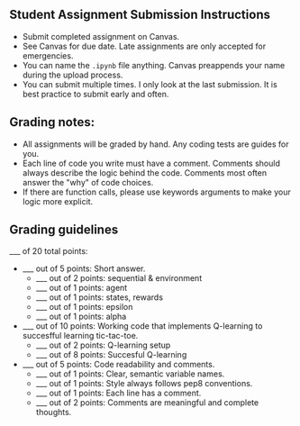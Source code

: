 Student Assignment Submission Instructions
------

- Submit completed assignment on Canvas. 
- See Canvas for due date. Late assignments are only accepted for emergencies.
- You can name the `.ipynb` file anything. Canvas preappends your name during the upload process.
- You can submit multiple times. I only look at the last submission. It is best practice to submit early and often.

Grading notes:
------

- All assignments will be graded by hand. Any coding tests are guides for you.
- Each line of code you write must have a comment. Comments should always describe the logic behind the code. Comments most often answer the "why" of code choices.
- If there are function calls, please use keywords arguments to make your logic more explicit.

Grading guidelines
------

\_\_\_ of 20 total points: 

- \_\_\_ out of 5 points: Short answer.
    + \_\_\_ out of 2 points: sequential & environment
    + \_\_\_ out of 1 points: agent
    + \_\_\_ out of 1 points: states, rewards
    + \_\_\_ out of 1 points: epsilon
    + \_\_\_ out of 1 points: alpha
- \_\_\_ out of 10 points: Working code that implements Q-learning to succesfful learning tic-tac-toe.
    + \_\_\_ out of 2 points: Q-learning setup 
    + \_\_\_ out of 8 points: Succesful Q-learning
- \_\_\_ out of 5 points: Code readability and comments.
    + \_\_\_ out of 1 points: Clear, semantic variable names.
    + \_\_\_ out of 1 points: Style always follows pep8 conventions.
    + \_\_\_ out of 1 points: Each line has a comment.
    + \_\_\_ out of 2 points: Comments are meaningful and complete thoughts.